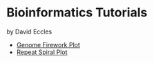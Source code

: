 # Bioinformatics Tutorials

by David Eccles

* [Genome Firework Plot](firework-plot)
* [Repeat Spiral Plot](repeat-spiral)
